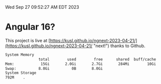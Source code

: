 Wed Sep 27 09:52:27 AM EDT 2023

# Angular 16?


This project is live at [https://kusl.github.io/ngnext-2023-04-21/](https://kusl.github.io/ngnext-2023-04-21/ "next!") thanks to Github.

```bash
System Memory
               total        used        free      shared  buff/cache   available
Mem:            15Gi       2.0Gi       2.7Gi       284Mi        10Gi        12Gi
Swap:          8.0Gi          0B       8.0Gi
System Storage
792M	.
```
